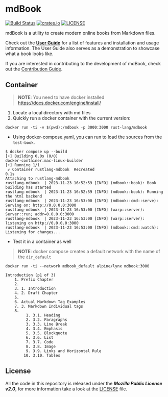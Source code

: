 # mdBook

[![Build Status](https://github.com/rust-lang/mdBook/workflows/CI/badge.svg?event=push)](https://github.com/rust-lang/mdBook/actions?workflow=CI)
[![crates.io](https://img.shields.io/crates/v/mdbook.svg)](https://crates.io/crates/mdbook)
[![LICENSE](https://img.shields.io/github/license/rust-lang/mdBook.svg)](LICENSE)

mdBook is a utility to create modern online books from Markdown files.

Check out the **[User Guide]** for a list of features and installation and usage information.
The User Guide also serves as a demonstration to showcase what a book looks like.

If you are interested in contributing to the development of mdBook, check out the [Contribution Guide].

## Container

> **NOTE**: You need to have docker installed
> https://docs.docker.com/engine/install/

1. Locate a local directory with md files
2. Quickly run a docker container with the current version:

```console
docker run -ti -v $(pwd):/mdbook -p 3000:3000 rust-lang/mdbook
```

* Using docker-compose.yaml, you can run to load the sources from the `test-book`.

```console
$ docker compose up --build
[+] Building 0.0s (0/0)                                                                                                                                              docker-container:mac-linux-builder
[+] Running 1/1
 ✔ Container rustlang-mdbook  Recreated                                                                                                                                                            0.1s 
Attaching to rustlang-mdbook
rustlang-mdbook  | 2023-11-23 16:52:59 [INFO] (mdbook::book): Book building has started
rustlang-mdbook  | 2023-11-23 16:52:59 [INFO] (mdbook::book): Running the html backend
rustlang-mdbook  | 2023-11-23 16:53:00 [INFO] (mdbook::cmd::serve): Serving on: http://0.0.0.0:3000
rustlang-mdbook  | 2023-11-23 16:53:00 [INFO] (warp::server): Server::run; addr=0.0.0.0:3000
rustlang-mdbook  | 2023-11-23 16:53:00 [INFO] (warp::server): listening on http://0.0.0.0:3000
rustlang-mdbook  | 2023-11-23 16:53:00 [INFO] (mdbook::cmd::watch): Listening for changes...
```

* Test it in a container as well

> **NOTE**: docker compose creates a default network with the name of the `dir_default` 

```console
docker run -ti --network mdbook_default alpine/lynx mdbook:3000
                                                                                                                                                                                  
Introduction (p1 of 3)
    1. Prefix Chapter
    2.
    3. 1. Introduction
    4. 2. Draft Chapter
    5.
    6. Actual Markdown Tag Examples
    7. 3. Markdown Individual tags
    8.
         1. 3.1. Heading
         2. 3.2. Paragraphs
         3. 3.3. Line Break
         4. 3.4. Emphasis
         5. 3.5. Blockquote
         6. 3.6. List
         7. 3.7. Code
         8. 3.8. Image
         9. 3.9. Links and Horizontal Rule
        10. 3.10. Tables
```

## License

All the code in this repository is released under the ***Mozilla Public License v2.0***, for more information take a look at the [LICENSE] file.

[User Guide]: https://rust-lang.github.io/mdBook/
[contribution guide]: https://github.com/rust-lang/mdBook/blob/master/CONTRIBUTING.md
[LICENSE]: https://github.com/rust-lang/mdBook/blob/master/LICENSE
